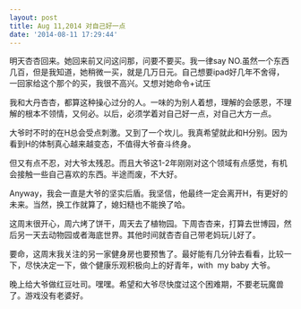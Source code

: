 ```yaml
---
layout: post
title: Aug 11,2014 对自己好一点
date: '2014-08-11 17:29:44'
---
```



明天杏杏回来。她回来前又问这问那，问要不要买。我一律say NO.虽然一个东西几百，但是我知道，她稍微一买，就是几万日元。自己想要ipad好几年不舍得，一回家给这个那个的买，我很不高兴。又想对她命令+试压

我和大丹杏杏，都算这种操心过分的人。一味的为别人着想，理解的会感恩，不理解的根本不领情，又何必。以后，必须学着对自己好一点，对自己大方一点。

大爷时不时的在H总会受点刺激。又到了一个坎儿。我真希望就此和H分别。因为看到H的体制真心越来越变态，不值得大爷奋斗终身。

但又有点不忍，对大爷太残忍。而且大爷这1-2年刚刚对这个领域有点感觉，有机会接触一些自己喜欢的东西。半途而废，不大好。

Anyway，我会一直是大爷的坚实后盾。我坚信，他最终一定会离开H，有更好的未来。当然，换工作就算了，媳妇糙也不能换了哈。

这周末很开心，周六烤了饼干，周天去了植物园。下周杏杏来，打算去世博园，然后另一天去动物园或者海底世界。其他时间就杏杏自己带老妈玩儿好了。

要命，这周末我关注的另一家健身房也要预售了。最好能有几分钟去看看，比较一下，尽快决定一下，做个健康乐观积极向上的好青年，with  my baby 大爷。

晚上给大爷做红豆吐司。嘿嘿。希望和大爷尽快度过这个困难期，不要老玩魔兽了。游戏没有老婆好。


